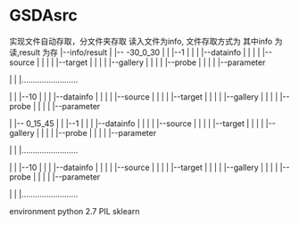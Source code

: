 # GSDAsrc
实现文件自动存取，分文件夹存取
读入文件为info, 文件存取方式为 其中info 为读,result 为存
|--info/result
|	|-- -30_0_30
|	|	|--1
|	|	|	|--datainfo
|	|	|	|	|--source
|	|	|	|	|--target
|	|	|	|	|--gallery
|	|	|	|	|--probe
|	|	|	|	|--parameter

|	|	|.........................

|	|	|--10
|	|	|	|--datainfo
|	|	|	|	|--source
|	|	|	|	|--target
|	|	|	|	|--gallery
|	|	|	|	|--probe
|	|	|	|	|--parameter


|	|-- 0_15_45
|	|	|--1
|	|	|	|--datainfo
|	|	|	|	|--source
|	|	|	|	|--target
|	|	|	|	|--gallery
|	|	|	|	|--probe
|	|	|	|	|--parameter

|	|	|.........................

|	|	|--10
|	|	|	|--datainfo
|	|	|	|	|--source
|	|	|	|	|--target
|	|	|	|	|--gallery
|	|	|	|	|--probe
|	|	|	|	|--parameter

|	|	|.........................

environment python 2.7 PIL sklearn
